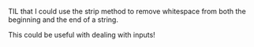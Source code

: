 TIL that I could use the strip method to remove whitespace from both the beginning and the end of a string.

This could be useful with dealing with inputs!
